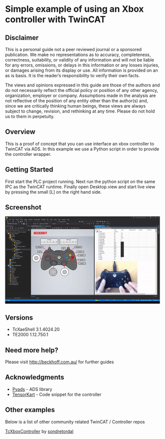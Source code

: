 # Simple example of using an Xbox controller with TwinCAT

## Disclaimer
This is a personal guide not a peer reviewed journal or a sponsored publication. We make
no representations as to accuracy, completeness, correctness, suitability, or validity of any
information and will not be liable for any errors, omissions, or delays in this information or any
losses injuries, or damages arising from its display or use. All information is provided on an as
is basis. It is the reader’s responsibility to verify their own facts.

The views and opinions expressed in this guide are those of the authors and do not
necessarily reflect the official policy or position of any other agency, organization, employer or
company. Assumptions made in the analysis are not reflective of the position of any entity
other than the author(s) and, since we are critically thinking human beings, these views are
always subject to change, revision, and rethinking at any time. Please do not hold us to them
in perpetuity.

## Overview 
This is a proof of concept that you can use interface an xbox controller to TwinCAT via ADS.  In this example we use a Python script in order to provide the controller wrapper.  

## Getting Started
First start the PLC project running.  Next run the python script on the same IPC as the TwinCAT runtime.  Finally open Desktop.view and start live view by pressing the small [L] on the right hand side.    

## Screenshot
![image](./docs/Images/Demo.gif)

## Versions
* TcXaeShell 3.1.4024.20
* TE2000 1.12.750.1

## Need more help?
Please visit http://beckhoff.com.au/ for further guides

## Acknowledgments

* [Pyads](https://pypi.org/project/pyads/) - ADS library
* [TensorKart](https://github.com/kevinhughes27/TensorKart) - Code snippet for the controller

## Other examples
Below is a list of other community related TwinCAT / Controller repos

[TcXboxController](https://github.com/sondretordal/TcXboxController) by [sondretordal](https://github.com/sondretordal)
